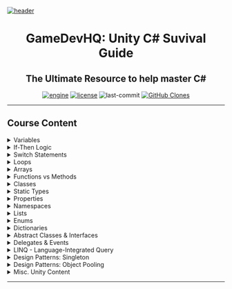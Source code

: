 [![header][header-img]][gdhq]

<div align="center">

# GameDevHQ: Unity C# Suvival Guide
The Ultimate Resource to help master C#
---
[![engine][unity-badge]][unity]
[![license][license-badge]][&copy]
![last-commit][commit-badge]
[![GitHub Clones][clone-badge]][clone]

</div>

---

## Course Content

<details>
<summary>Variables</summary>

<table>
<tr><td>Variables</td></tr>
<tr><td>Common Data Types</td></tr>
<tr><td>Challenge: Master Variables P01</td></tr>
<tr><td>Challenge: Master Variables P02</td></tr>
<tr><td>Challenge: Tip Calculator</td></tr>
<tr><td>Challenge: Quiz Grade Average</td></tr>
</table>

---
</details>
<details>
<summary>If-Then Logic</summary>

<table>
<tr><td>If-Statements</td></tr>
<tr><td>Challenge: Master If-Statements P01</td></tr>
<tr><td>Challenge: Master If-Statements P02</td></tr>
<tr><td>Challenge: Master If-Statements P03</td></tr>
<tr><td>Else-If Statements</td></tr>
<tr><td>Challenge: Quiz Grades</td></tr>
<tr><td>Challenge: Master If-Statements P04</td></tr>
<tr><td>Challenge: Speed Program</td></tr>
</table>

---
</details>
<details>
<summary>Switch Statements</summary>

<table>
<tr><td>Switch Statements</td></tr>
<tr><td>Challenge: Master Switch Statements P01</td></tr>
<tr><td>Challenge: Master Switch Statements P02</td></tr>
<tr><td>Challenge: Weapon Select Program</td></tr>
</table>

---
</details>
<details>
<summary>Loops</summary>

<table>
<tr><td>For Loops</td></tr>
<tr><td>For Loops Understanding Continued</td></tr>
<tr><td>Break Out of Loops</td></tr>
<tr><td>Example: For Loops Presentation</td></tr>
<tr><td>Do While Loop</td></tr>
<tr><td>While Loops</td></tr>
<tr><td>Challenge: Ultimate Print Outs</td></tr>
<tr><td>Challenge: How Fast Are You Going?</td></tr>
</table>

---
</details>
<details>
<summary>Arrays</summary>

<table>
<tr><td>Array Syntax</td></tr>
<tr><td>Access Array Elements</td></tr>
<tr><td>Challenge: Array Master</td></tr>
<tr><td>Challenge: Randomly Choose One</td></tr>
<tr><td>Print All Elements Using For Loops</td></tr>
<tr><td>Print All Elements Uisng Foreach Loops</td></tr>
<tr><td>Challenge: Convert to For Loop</td></tr>
</table>

---
</details>
<details>
<summary>Functions vs Methods</summary>

<table>
<tr><td>Fuctions vs Methods Void</td></tr>
<tr><td>Method Parameters</td></tr>
<tr><td>Challenge: Pass the Object with Color</td></tr>
<tr><td>Return Type Functions</td></tr>
<tr><td>Change Postions 4 Ways</td></tr>
<tr><td>Challenge: Are You Alive?</td></tr>
<tr><td>Practial Presentation: Return Array</td></tr>
<tr><td>Challenge: Position Matters</td></tr>
</table>

---
</details>
<details>
<summary>Classes</summary>

<table>
<tr><td>Classes for Behaviors</td></tr>
<tr><td>Custom Classes</td></tr>
<tr><td>Example: Serialized Custom Class RPG Item Database</td></tr>
<tr><td>Challenge: Customer Database</td></tr>
<tr><td>Presentation: RPG Spell System</td><tr>
<tr><td>Class Inheritence</td></tr>
<tr><td>Example: Bank System Inheritence</td></tr>
<tr><td>Protected Data Members</td></tr>
<tr><td>Virtual Methods and Overriding</td></tr>
<tr><td>Structs, Memory Management, Value & Reference Types</td></tr>
</table>

---
</details>
<details>
<summary>Static Types</summary>

<table>
<tr><td>Declaring Static Types</td></tr>
<tr><td>Instance Members vs Static Members</td></tr>
<tr><td>Practicle Example: Working with Static Types</td></tr>
<tr><td>Utility Helper Classes</td></tr>
<tr><td>Challenge: Random Color Helpers</td></tr>
<tr><td>Initializing Static Members with a Static Constructor</td></tr>
</table>

---
</details>
<details>
<summary>Properties</summary>

<table>
<tr><td>Properties</td></tr>
<tr><td>Auto Properties</td></tr>
<tr><td>Challenge: Declaring Properties</td></tr>
</table>

---
</details>
<details>
<summary>Namespaces</summary>

<table>
<tr><td>Namespaces</td></tr>
</table>

---
</details>
<details>
<summary>Lists</summary>

<table>
<tr><td>Lists</td></tr>
<tr><td>Challenge: You Have Been Named</td></tr>
<tr><td>Challenge: Build That Object List</td></tr>
<tr><td>Practical Presentation: Creating Inventory Item DB Systems</td></tr>
</table>

---
</details>
<details>
<summary>Enums</summary>

<table>
<tr><td>Enums</td></tr>
<tr><td>Enum Enemy AI</td></tr>
<tr><td>Enums in Custom Classes</td></tr>
<tr><td>Casting Enums to Ints</td></tr>
</table>

---
</details>
<details>
<summary>Dictionaries</summary>

<table>
<tr><td>Dictionary</td></tr>
<tr><td>Looping Through Dictionary</td></tr>
<tr><td>Dictionary for Player Connections</td></tr>
<tr><td>Dictionary with Primitive Types</td></tr>
</table>

---
</details>
<details>
<summary>Abstract Classes & Interfaces</summary>

<table>
<tr><td>Abstract Class and Methods</td></tr>
<tr><td>Challenge: Employee Experience</td></tr>
<tr><td>Interfaces Made Easy</td></tr>
<tr><td>What is Polymorphism?</td></tr>
<tr><td>Generic Interfaces</td></tr>
</table>

---
</details>
<details>
<summary>Delegates & Events</summary>

<table>
<tr><td>Delegates</td></tr>
<tr><td>Events</td></tr>
<tr><td>Example: Working with Delegates and Events</td></tr>
<tr><td>Challenge: Teleport Events</td></tr>
<tr><td>Practical Event Driven Programming</td></tr>
<tr><td>Actions</td></tr>
<tr><td>Return Type Delegates and Func</td></tr>
<tr><td>Lambda Expressions</td></tr>
<tr><td>Practice: Void Delegates with Parameters</td></tr>
<tr><td>Practice: Void Delegates with No Parameters</td></tr>
<tr><td>Practice: Return Delegates with No Parameters</td></tr>
<tr><td>Practice: Return Delegates with Parameters</td></tr>
<tr><td>Simple Callback System</td></tr>
</table>

---
</details>
<details>
<summary>LINQ - Language-Integrated Query</summary>

<table>
<tr><td>LINQ Introduction: Any</td></tr>
<tr><td>LINQ: Contains</td></tr>
<tr><td>LINQ: Distinct</td></tr>
<tr><td>LINQ: Where</td></tr>
<tr><td>Challenge: Hands on with LINQ</td></tr>
<tr><td>LINQ: Order by Decending</td></tr>
<tr><td>Challenge: Filter Items</td></tr>
<tr><td>How to Read and Convert Query Syntax</td></tr>
</table>

---
</details>
<details>
<summary>Design Patterns: Singleton</summary>

<table>
<tr><td>Singleton Design Pattern</td></tr>
<tr><td>Singleton UI Manager</td></tr>
<tr><td>Challenge: Singleton Spawn Manager</td></tr>
<tr><td>Singleton Lazy Instantiation</td></tr>
<tr><td>Downside of Lazy Instantiation</td></tr>
<tr><td>MonoSingleton</td></tr>
</table>

---
</details>
<details>
<summary>Design Patterns: Object Pooling</summary>

<table>
<tr><td>Object Pooling Design Pattern</td></tr>
<tr><td>Challenge: Pool Manager</td></tr>
<tr><td>Challenge: Request from Pool Manager</td></tr>
<tr><td>Challenge: Recycle the Pool</td></tr>
</table>

---
</details>
<details>
<summary>Misc. Unity Content</summary>

<table>
<tr><td>Change GameObject Position</td></tr>
<tr><td>User Input</td></tr>
<tr><td>Simple Movement</td></tr>
<tr><td>Collectable GameObjects</td></tr>
<tr><td>Pause Systems</td></tr>
<tr><td>Post Processing Effects</td></tr>
<tr><td>Destructable Crate</td></tr>
<tr><td>Quaternion and Euler Angles</td></tr>
<tr><td>Quaternion Look Rotation</td></tr>
<tr><td>Quaternion Slerp</td></tr>
</table>

</details>
<hr>

<!--
Badges & Images
-->
[header-img]:.github/assets/readme-header.jpg
[unity-badge]:https://img.shields.io/badge/UNITY-C%23-yellow?logo=unity&labelColor=black&style=for-the-badge
[license-badge]:https://img.shields.io/github/license/parasiticfrisk/c-sharp-survival-guide?color=informational&style=for-the-badge
[commit-badge]:https://img.shields.io/github/last-commit/parasiticfrisk/c-sharp-survival-guide?style=for-the-badge
[clone-badge]:https://img.shields.io/badge/dynamic/json?color=informational&style=for-the-badge&label=Clone&query=count&url=https://github.com/parasiticfrisk/c-sharp-survival-guide/blob/main/clone.json?raw=True&logo=github

<!--
Quick Links
-->
[gdhq]:https://learn.gamedevhq.com/p/the-unity-c-survival-guide "GameDevHQ: Unity C# Suvival Guide"
[unity]:https://unity3d.com/get-unity/download "Unity Game Engine"
[&copy]:LICENSE "MIT License"
[clone]:.github/workflows/clone-badge.yml "Clone Badge Workflow"